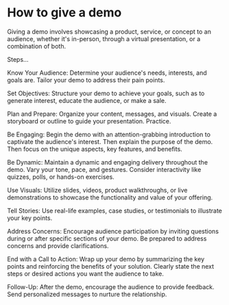 # How to give a demo

Giving a demo involves showcasing a product, service, or concept to an audience, whether it's in-person, through a virtual presentation, or a combination of both.

Steps…

Know Your Audience: Determine your audience's needs, interests, and goals are. Tailor your demo to address their pain points.

Set Objectives: Structure your demo to achieve your goals, such as to generate interest, educate the audience, or make a sale.

Plan and Prepare: Organize your content, messages, and visuals. Create a storyboard or outline to guide your presentation. Practice.

Be Engaging: Begin the demo with an attention-grabbing introduction to captivate the audience's interest. Then explain the purpose of the demo. Then focus on the unique aspects, key features, and benefits.

Be Dynamic: Maintain a dynamic and engaging delivery throughout the demo. Vary your tone, pace, and gestures. Consider interactivity like quizzes, polls, or hands-on exercises.

Use Visuals: Utilize slides, videos, product walkthroughs, or live demonstrations to showcase the functionality and value of your offering.

Tell Stories: Use real-life examples, case studies, or testimonials to illustrate your key points.

Address Concerns: Encourage audience participation by inviting questions during or after specific sections of your demo. Be prepared to address concerns and provide clarifications.

End with a Call to Action: Wrap up your demo by summarizing the key points and reinforcing the benefits of your solution. Clearly state the next steps or desired actions you want the audience to take.

Follow-Up: After the demo, encourage the audience to provide feedback. Send personalized messages to nurture the relationship.
